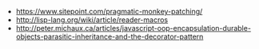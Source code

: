 * https://www.sitepoint.com/pragmatic-monkey-patching/
* http://lisp-lang.org/wiki/article/reader-macros
* http://peter.michaux.ca/articles/javascript-oop-encapsulation-durable-objects-parasitic-inheritance-and-the-decorator-pattern